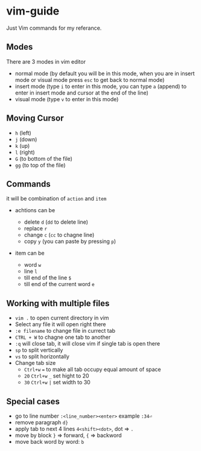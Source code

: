 # vim-guide
Just Vim commands for my referance.


## Modes

There are 3 modes in vim editor

* normal mode (by default you will be in this mode, when you are in insert mode or visual mode press `esc` to get back to normal mode)
* insert mode (type `i` to enter in this mode, you can type `a` (append) to enter in insert mode and cursor at the end of the line)
* visual mode (type `v` to enter in this mode)

## Moving Cursor

* `h` (left)
* `j` (down)
* `k` (up)
* `l` (right)
* `G` (to bottom of the file)
* `gg` (to top of the file)

## Commands

it will be combination of `action` and `item`

* achtions can be
  - delete `d` (`dd` to delete line)
  - replace `r`
  - change `c` (`cc` to chagne line)
  - copy `y` (you can paste by pressing `p`)

* item can be 
  - word `w`
  - line `l`
  - till end of the line `$`
  - till end of the current word `e`

## Working with multiple files

* `vim .` to open current directory in vim
* Select any file it will open right there
* `:e filename` to change file in currect tab
* `CTRL + W` to chagne one tab to another
* `:q` will close tab, it will close vim if single tab is open there
* `sp` to split vertically
* `vs` to split horizontally
* Change tab size
  - `Ctrl+w` `=` to make all tab occupy equal amount of space
  - `20` `Ctrl+w` `_` set hight to 20
  - `30` `Ctrl+w` `|` set width to 30


## Special cases

* go to line number `:<line_number><enter>` example `:34⏎`
* remove paragraph `d}`
* apply tab to next 4 lines `4<shift><dot>`, dot => `.`
* move by block `}` => forward, `{` => backword
* move back word by word: `b`
